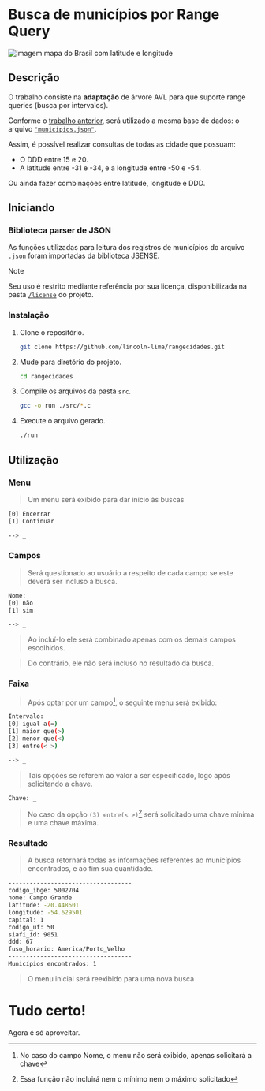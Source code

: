 # Busca de municípios por Range Query
![imagem mapa do Brasil com latitude e longitude](https://docplayer.com.br/docs-images/17/147974/images/3-0.png)
## Descrição
O trabalho consiste na **adaptação** de árvore AVL para que suporte range queries (busca por intervalos).

Conforme o [trabalho anterior](https://github.com/lincoln-lima/cidadesproximas), será utilizado a mesma base de dados: o arquivo [`"municipios.json"`](https://github.com/kelvins/municipios-brasileiros/blob/main/json/municipios.json).

Assim, é possível realizar consultas de todas as cidade que possuam:
- O DDD entre 15 e 20.
- A latitude entre -31 e -34, e a longitude entre -50 e -54.

Ou ainda fazer combinações entre latitude, longitude e DDD.
## Iniciando 
### Biblioteca parser de JSON
As funções utilizadas para leitura dos registros de municípios do arquivo `.json` foram importadas da biblioteca [JSENSE](https://gitlab.com/greggink/youtube_episode_jsense).
> [!NOTE]
> Seu uso é restrito mediante referência por sua licença, disponibilizada na pasta [`/license`](/license/LICENSE) do projeto.
### Instalação
1. Clone o repositório.
   ```bash
   git clone https://github.com/lincoln-lima/rangecidades.git
   ```
2. Mude para diretório do projeto.
   ```bash
   cd rangecidades 
   ```
3. Compile os arquivos da pasta `src`.
   ```bash
   gcc -o run ./src/*.c
   ```
4. Execute o arquivo gerado.
   ```bash
   ./run
   ```
## Utilização
### Menu
> Um menu será exibido para dar início às buscas
```bash
[0] Encerrar
[1] Continuar

--> _
```
### Campos
> Será questionado ao usuário a respeito de cada campo se este deverá ser incluso à busca.
```bash
Nome:
[0] não
[1] sim

--> _
```
> Ao incluí-lo ele será combinado apenas com os demais campos escolhidos.

> Do contrário, ele não será incluso no resultado da busca.
### Faixa
> Após optar por um campo[^1], o seguinte menu será exibido:
```bash
Intervalo:
[0] igual a(=)
[1] maior que(>)
[2] menor que(<)
[3] entre(< >)

--> _
```
> Tais opções se referem ao valor a ser especificado, logo após solicitando a chave.
```bash
Chave: _
```
> No caso da opção `(3) entre(< >)`[^2] será solicitado uma chave mínima e uma chave máxima.
### Resultado
> A busca retornará todas as informações referentes ao municípios encontrados, e ao fim sua quantidade.
```bash
-----------------------------------
codigo_ibge: 5002704
nome: Campo Grande
latitude: -20.448601
longitude: -54.629501
capital: 1
codigo_uf: 50
siafi_id: 9051
ddd: 67
fuso_horario: America/Porto_Velho
-----------------------------------
Municípios encontrados: 1
```
> O menu inicial será reexibido para uma nova busca
[^1]: No caso do campo Nome, o menu não será exibido, apenas solicitará a chave
[^2]: Essa função não incluirá nem o mínimo nem o máximo solicitado
# Tudo certo!
Agora é só aproveitar.

